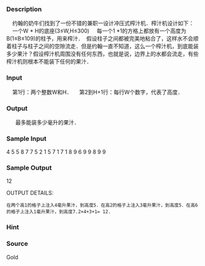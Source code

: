 
### Description
    约翰的奶牛们找到了一份不错的兼职一设计冲压式榨汁机．榨汁机设计如下：
    一个W * H的底座(3≤W,H≤300)
    每一个1 *1的方格上都放有一个高度为B(1≤B≤109)的柱予，用来榨汁．
 假设柱子之间都被完美地粘合了，这样水不会顺着柱子与柱子之间的空隙流走．但是约翰一直不知道，这么一个榨汁机，到底能装多少果汁？假设榨汁机周围没有任何东西，也就是说，边界上的水都会流走，有些榨汁机则根本不能装下任何的果汁．
### Input
    第1行：两个整数W和H．
    第2到H+1行：每行W个数字，代表了高度．
### Output
 
    最多能装多少毫升的果汁．
### Sample Input
4 5
5 8 7 7
5 2 1 5
7 1 7 1
8 9 6 9
9 8 9 9


### Sample Output
12

OUTPUT DETAILS:

    在两个高1的格子上注入4毫升果汁，到高度5．在高2的格子上注入3毫升果汁，到高度5．在高6的格子上注入1毫升果汁，到高度7.2×4+3+1= 12.
### Hint

### Source
Gold